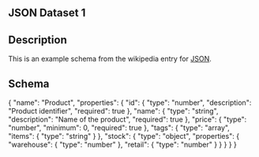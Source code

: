 
## JSON Dataset 1

## Description

This is an example schema from the wikipedia entry for [JSON](http://en.wikipedia.org/wiki/JSON).

## Schema

{
    "name": "Product",
    "properties": {
        "id": {
            "type": "number",
            "description": "Product identifier",
            "required": true
        },
        "name": {
            "type": "string",
            "description": "Name of the product",
            "required": true
        },
        "price": {
            "type": "number",
            "minimum": 0,
            "required": true
        },
        "tags": {
            "type": "array",
            "items": {
                "type": "string"
            }
        },
        "stock": {
            "type": "object",
            "properties": {
                "warehouse": {
                    "type": "number"
                },
                "retail": {
                    "type": "number"
                }
            }
        }
    }
}
